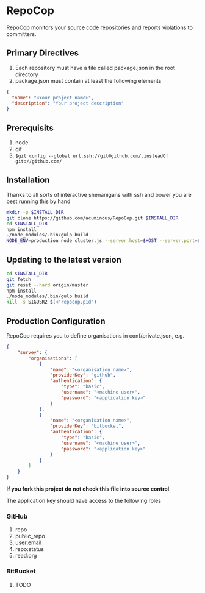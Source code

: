 # RepoCop
RepoCop monitors your source code repositories and reports violations to committers.

## Primary Directives
1. Each repository must have a file called package.json in the root directory
1. package.json must contain at least the following elements
```json
{
  "name": "<Your project name>",
  "description": "Your project description"
}
```
## Prerequisits
1. node
1. git
1. ```$git config --global url.ssh://git@github.com/.insteadOf git://github.com/```

## Installation
Thanks to all sorts of interactive shenanigans with ssh and bower you are best running this by hand
```bash
mkdir -p $INSTALL_DIR
git clone https://github.com/acuminous/RepoCop.git $INSTALL_DIR
cd $INSTALL_DIR
npm install
./node_modules/.bin/gulp build
NODE_ENV=production node cluster.js --server.host=$HOST --server.port=$PORT
```

## Updating to the latest version
```bash
cd $INSTALL_DIR
git fetch
git reset --hard origin/master  
npm install
./node_modules/.bin/gulp build
kill -s SIGUSR2 $(<"repocop.pid")
```

## Production Configuration
RepoCop requires you to define organisations in conf/private.json, e.g.
```json
{
    "survey": {
        "organisations": [
            {
                "name": "<organisation name>",
                "providerKey": "github",
                "authentication": {
                    "type": "basic",
                    "username": "<machine user>",
                    "password": "<application key>"
                }
            },
            {
                "name": "<organisation name>",
                "providerKey": "bitbucket",
                "authentication": {
                    "type": "basic",
                    "username": "<machine user>",
                    "password": "<application key>"
                }
            }            
        ]
    }
}
```
**If you fork this project do not check this file into source control**


The application key should have access to the following roles

### GitHub
 1. repo
 1. public_repo
 1. user:email
 1. repo:status
 1. read:org

### BitBucket
 1. TODO
